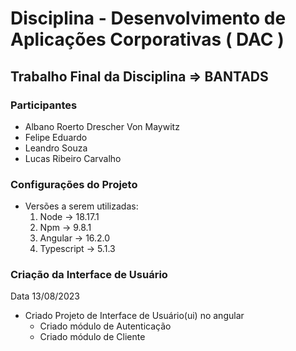 # Disciplina - Desenvolvimento de Aplicações Corporativas ( DAC )

## Trabalho Final da Disciplina => BANTADS

### Participantes

* Albano Roerto Drescher Von Maywitz
* Felipe Eduardo
* Leandro Souza
* Lucas Ribeiro Carvalho

### Configurações do Projeto

* Versões a serem utilizadas:
    1. Node -> 18.17.1
    2. Npm -> 9.8.1
    3. Angular -> 16.2.0
    4. Typescript -> 5.1.3

### Criação da Interface de Usuário
Data 13/08/2023
* Criado Projeto de Interface de Usuário(ui) no angular
    * Criado módulo de Autenticação
    * Criado módulo de Cliente
